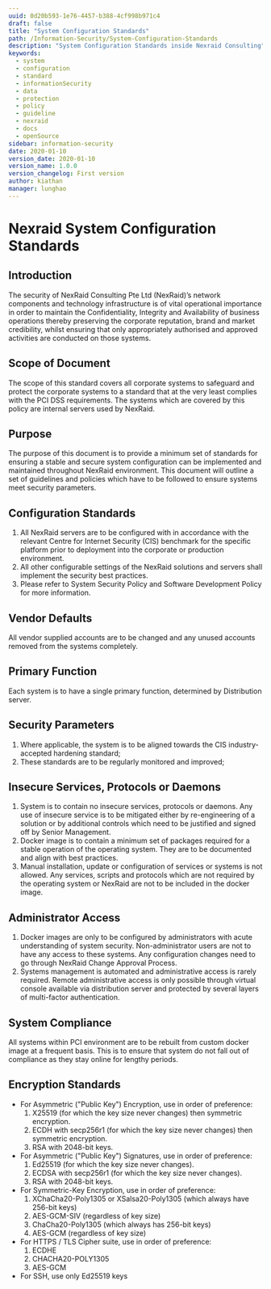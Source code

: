 ```yaml
---
uuid: 0d20b593-1e76-4457-b388-4cf998b971c4
draft: false
title: "System Configuration Standards"
path: /Information-Security/System-Configuration-Standards
description: "System Configuration Standards inside Nexraid Consulting"
keywords: 
  - system
  - configuration
  - standard
  - informationSecurity
  - data
  - protection
  - policy
  - guideline
  - nexraid
  - docs
  - openSource
sidebar: information-security
date: 2020-01-10
version_date: 2020-01-10
version_name: 1.0.0
version_changelog: First version
author: kiathan
manager: lunghao
---
```


# Nexraid System Configuration Standards
## Introduction
The security of NexRaid Consulting Pte Ltd (NexRaid)’s network components and technology infrastructure is of vital operational importance in order to maintain the Confidentiality, Integrity and Availability of business operations thereby preserving the corporate reputation, brand and market credibility, whilst ensuring that only appropriately authorised and approved activities are conducted on those systems.


## Scope of Document
The scope of this standard covers all corporate systems to safeguard and protect the corporate systems to a standard that at the very least complies with the PCI DSS requirements. The systems which are covered by this policy are internal servers used by NexRaid.


## Purpose
The purpose of this document is to provide a minimum set of standards for ensuring a stable and secure system configuration can be implemented and maintained throughout NexRaid environment. This document will outline a set of guidelines and policies which have to be followed to ensure systems meet security parameters.


## Configuration Standards
1. All NexRaid servers are to be configured with in accordance with the relevant Centre for Internet Security (CIS) benchmark for the specific platform prior to deployment into the corporate or production environment.
2. All other configurable settings of the NexRaid solutions and servers shall implement the security best practices.
3. Please refer to System Security Policy and Software Development Policy for more information.


## Vendor Defaults
All vendor supplied accounts are to be changed and any unused accounts removed from the systems completely.


## Primary Function
Each system is to have a single primary function, determined by Distribution server.
 
## Security Parameters
1. Where applicable, the system is to be aligned towards the CIS industry-accepted hardening standard;
2. These standards are to be regularly monitored and improved;


## Insecure Services, Protocols or Daemons
1. System is to contain no insecure services, protocols or daemons. Any use of insecure service is to be mitigated either by re-engineering of a solution or by additional controls which need to be justified and signed off by Senior Management.
2. Docker image is to contain a minimum set of packages required for a stable operation of the operating system. They are to be documented and align with best practices.
3. Manual installation, update or configuration of services or systems is not allowed. Any services, scripts and protocols which are not required by the operating system or NexRaid are not to be included in the docker image.

## Administrator Access
1. Docker images are only to be configured by administrators with acute understanding of system security. Non-administrator users are not to have any access to these systems. Any configuration changes need to go through NexRaid Change Approval Process.
2. Systems management is automated and administrative access is rarely required. Remote administrative access is only possible through virtual console available via distribution server and protected by several layers of multi-factor authentication.


## System Compliance
All systems within PCI environment are to be rebuilt from custom docker image at a frequent basis. This is to ensure that system do not fall out of compliance as they stay online for lengthy periods.


## Encryption Standards
* For Asymmetric ("Public Key") Encryption, use in order of preference:
   1. X25519 (for which the key size never changes) then symmetric encryption.
   2. ECDH with secp256r1 (for which the key size never changes) then symmetric encryption.
   3. RSA with 2048-bit keys.
* For Asymmetric ("Public Key") Signatures, use in order of preference:
   1. Ed25519 (for which the key size never changes).
   2. ECDSA with secp256r1 (for which the key size never changes).
   3. RSA with 2048-bit keys.
* For Symmetric-Key Encryption, use in order of preference:
   1. XChaCha20-Poly1305 or XSalsa20-Poly1305 (which always have 256-bit keys)
   2. AES-GCM-SIV (regardless of key size)
   3. ChaCha20-Poly1305 (which always has 256-bit keys)
   4. AES-GCM (regardless of key size)
* For HTTPS / TLS Cipher suite, use in order of preference:
   1. ECDHE
   2. CHACHA20-POLY1305
   3. AES-GCM
* For SSH, use only Ed25519 keys
